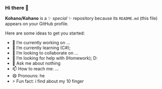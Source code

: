 ### Hi there 👋


**Kohano/Kohano** is a ✨ _special_ ✨ repository because its `README.md` (this file) appears on your GitHub profile.

Here are some ideas to get you started:

- 🔭 I’m currently working on ...
- 🌱 I’m currently learning (C#);
- 👯 I’m looking to collaborate on ...
- 🤔 I’m looking for help with (Homework); D:
- 💬 Ask me about nothing
- 📫 How to reach me: ...
- 😄 Pronouns: he
- ⚡ Fun fact: i find about my 10 finger

